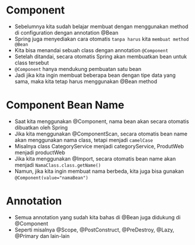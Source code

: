 # Component

- Sebelumnya kita sudah belajar membuat dengan menggunakan method di configuration dengan annotation @Bean
- Spring juga menyediakan cara otomatis `tanpa harus` kita `membuat method @Bean`
- Kita bisa menandai sebuah class dengan annotation `@Component`
- Setelah ditandai, secara otomatis Spring akan membuatkan bean untuk class tersebut
- `@Component` hanya mendukung pembuatan satu bean
- Jadi jika kita ingin membuat beberapa bean dengan tipe data yang sama, maka kita tetap harus menggunakan @Bean method

# Component Bean Name

- Saat kita menggunakan @Component, nama bean akan secara otomatis dibuatkan oleh Spring
- Jika kita menggunakan @ComponentScan, secara otomatis bean name akan menggunakan nama class, tetapi menjadi `camelCase`
- Misalnya class CategoryService menjadi categoryService, ProdutWeb menjadi productWeb
- Jika kita menggunakan @Import, secara otomatis bean name akan menjadi `NamaClass.class.getName()`
- Namun, jika kita ingin membuat nama berbeda, kita juga bisa gunakan `@Component(value="namaBean")`

# Annotation

- Semua annotation yang sudah kita bahas di @Bean juga didukung di @Component
- Seperti misalnya @Scope, @PostConstruct, @PreDestroy, @Lazy, @Primary dan lain-lain
